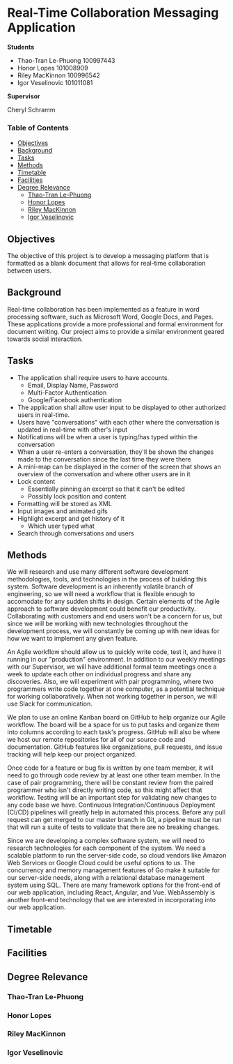 # Real-Time Collaboration Messaging Application
**Students**
* Thao-Tran Le-Phuong 100997443
* Honor Lopes 101008909
* Riley MacKinnon 100996542
* Igor Veselinovic 101011081

**Supervisor**

Cheryl Schramm

### Table of Contents
* [Objectives](#objectives)
* [Background](#background)
* [Tasks](#tasks)
* [Methods](#methods)
* [Timetable](#timetable)
* [Facilities](#facilities)
* [Degree Relevance](#degree-relevance)
	* [Thao-Tran Le-Phuong](#thao-tran-le-phuong)
	* [Honor Lopes](#honor-lopes)
	* [Riley MacKinnon](#riley-mackinnon)
	* [Igor Veselinovic](#igor-veselinovic)

## Objectives
The objective of this project is to develop a messaging platform that is formatted as a blank document that allows for 
real-time collaboration between users.

## Background
Real-time collaboration has been implemented as a feature in word processing software, such as Microsoft Word, Google Docs, and 
Pages. These applications provide a more professional and formal environment for document writing. Our project aims to provide
a similar environment geared towards social interaction.

## Tasks
* The application shall require users to have accounts.
  * Email, Display Name, Password
  * Multi-Factor Authentication
  * Google/Facebook authentication
* The application shall allow user input to be displayed to other authorized users in real-time.
* Users have "conversations" with each other where the conversation is updated in real-time with other's input
* Notifications will be when a user is typing/has typed within the conversation
* When a user re-enters a conversation, they'll be shown the changes made to the conversation since the last time they were 
there
* A mini-map can be displayed in the corner of the screen that shows an overview of the conversation and where other users are 
in it 
* Lock content
  * Essentially pinning an excerpt so that it can't be edited
  * Possibly lock position and content
* Formatting will be stored as XML
* Input images and animated gifs
* Highlight excerpt and get history of it
  * Which user typed what
* Search through conversations and users

## Methods
We will research and use many different software development methodologies, tools, and technologies
in the process of building this system. Software development is an inherently volatile branch of
engineering, so we will need a workflow that is flexible enough to accomodate for any sudden shifts
in design. Certain elements of the Agile approach to software development could benefit our
productivity. Collaborating with customers and end users won't be a concern for us, but since we
will be working with new technologies throughout the development process, we will constantly be
coming up with new ideas for how we want to implement any given feature.

An Agile workflow should allow us to quickly write code, test it, and have it running in our
"production" environment. In addition to our weekly meetings with our Supervisor, we will have
additional formal team meetings once a week to update each other on individual progress and share
any discoveries. Also, we will experiment with pair programming, where two programmers write code
together at one computer, as a potential technique for working collaboratively. When not working
together in person, we will use Slack for communication.

We plan to use an online Kanban board on GitHub to help organize our Agile workflow. The board will
be a space for us to put tasks and organize them into columns according to each task's progress.
GitHub will also be where we host our remote repositories for all of our source code and
documentation. GitHub features like organizations, pull requests, and issue tracking will help keep
our project organized.

Once code for a feature or bug fix is written by one team member, it will need to go through code
review by at least one other team member. In the case of pair programming, there will be constant
review from the paired programmer who isn't directly writing code, so this might affect that
workflow. Testing will be an important step for validating new changes to any code base we have.
Continuous Integration/Continuous Deployment (CI/CD) pipelines will greatly help in automated this
process. Before any pull request can get merged to our master branch in Git, a pipeline must be run
that will run a suite of tests to validate that there are no breaking changes.

Since we are developing a complex software system, we will need to research technologies for each
component of the system. We need a scalable platform to run the server-side code, so cloud vendors
like Amazon Web Services or Google Cloud could be useful options to us. The concurrency and memory
management features of Go make it suitable for our server-side needs, along with a relational
database management system using SQL. There are many framework options for the front-end of our web
application, including React, Angular, and Vue. WebAssembly is another front-end technology that we
are interested in incorporating into our web application.

## Timetable

## Facilities

## Degree Relevance

### Thao-Tran Le-Phuong

### Honor Lopes

### Riley MacKinnon

### Igor Veselinovic
